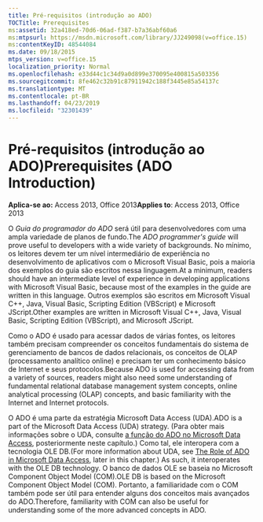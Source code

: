 ```yaml
---
title: Pré-requisitos (introdução ao ADO)
TOCTitle: Prerequisites
ms:assetid: 32a418ed-70d6-06ad-f387-b7a36abf60a6
ms:mtpsurl: https://msdn.microsoft.com/library/JJ249098(v=office.15)
ms:contentKeyID: 48544084
ms.date: 09/18/2015
mtps_version: v=office.15
localization_priority: Normal
ms.openlocfilehash: e33d44c1c34d9a0d899e370095e400815a503356
ms.sourcegitcommit: 8fe462c32b91c87911942c188f3445e85a54137c
ms.translationtype: MT
ms.contentlocale: pt-BR
ms.lasthandoff: 04/23/2019
ms.locfileid: "32301439"
---
```

# <a name="prerequisites-ado-introduction"></a><span data-ttu-id="ec197-102">Pré-requisitos (introdução ao ADO)</span><span class="sxs-lookup"><span data-stu-id="ec197-102">Prerequisites (ADO Introduction)</span></span>

<span data-ttu-id="ec197-103">**Aplica-se ao:** Access 2013, Office 2013</span><span class="sxs-lookup"><span data-stu-id="ec197-103">**Applies to**: Access 2013, Office 2013</span></span>

<span data-ttu-id="ec197-104">O *Guia do programador do ADO* será útil para desenvolvedores com uma ampla variedade de planos de fundo.</span><span class="sxs-lookup"><span data-stu-id="ec197-104">The *ADO programmer's guide* will prove useful to developers with a wide variety of backgrounds.</span></span> <span data-ttu-id="ec197-105">No mínimo, os leitores devem ter um nível intermediário de experiência no desenvolvimento de aplicativos com o Microsoft Visual Basic, pois a maioria dos exemplos do guia são escritos nessa linguagem.</span><span class="sxs-lookup"><span data-stu-id="ec197-105">At a minimum, readers should have an intermediate level of experience in developing applications with Microsoft Visual Basic, because most of the examples in the guide are written in this language.</span></span> <span data-ttu-id="ec197-106">Outros exemplos são escritos em Microsoft Visual C++, Java, Visual Basic, Scripting Edition (VBScript) e Microsoft JScript.</span><span class="sxs-lookup"><span data-stu-id="ec197-106">Other examples are written in Microsoft Visual C++, Java, Visual Basic, Scripting Edition (VBScript), and Microsoft JScript.</span></span>

<span data-ttu-id="ec197-107">Como o ADO é usado para acessar dados de várias fontes, os leitores também precisam compreender os conceitos fundamentais do sistema de gerenciamento de bancos de dados relacionais, os conceitos de OLAP (processamento analítico online) e precisam ter um conhecimento básico de Internet e seus protocolos.</span><span class="sxs-lookup"><span data-stu-id="ec197-107">Because ADO is used for accessing data from a variety of sources, readers might also need some understanding of fundamental relational database management system concepts, online analytical processing (OLAP) concepts, and basic familiarity with the Internet and Internet protocols.</span></span>

<span data-ttu-id="ec197-108">O ADO é uma parte da estratégia Microsoft Data Access (UDA).</span><span class="sxs-lookup"><span data-stu-id="ec197-108">ADO is a part of the Microsoft Data Access (UDA) strategy.</span></span> <span data-ttu-id="ec197-109">(Para obter mais informações sobre o UDA, consulte [a função do ADO no Microsoft Data Access](the-role-of-ado-in-microsoft-data-access.md), posteriormente neste capítulo.) Como tal, ele interopera com a tecnologia OLE DB.</span><span class="sxs-lookup"><span data-stu-id="ec197-109">(For more information about UDA, see [The Role of ADO in Microsoft Data Access](the-role-of-ado-in-microsoft-data-access.md), later in this chapter.) As such, it interoperates with the OLE DB technology.</span></span> <span data-ttu-id="ec197-110">O banco de dados OLE se baseia no Microsoft Component Object Model (COM).</span><span class="sxs-lookup"><span data-stu-id="ec197-110">OLE DB is based on the Microsoft Component Object Model (COM).</span></span> <span data-ttu-id="ec197-111">Portanto, a familiaridade com o COM também pode ser útil para entender alguns dos conceitos mais avançados do ADO.</span><span class="sxs-lookup"><span data-stu-id="ec197-111">Therefore, familiarity with COM can also be useful for understanding some of the more advanced concepts in ADO.</span></span>

